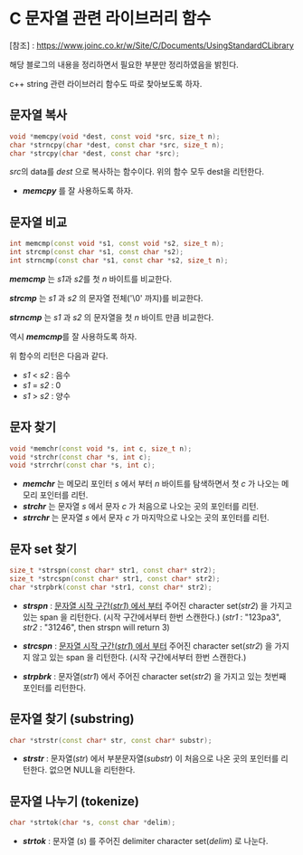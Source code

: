 # C 문자열 관련 라이브러리 함수

[참조] : https://www.joinc.co.kr/w/Site/C/Documents/UsingStandardCLibrary

해당 블로그의 내용을 정리하면서 필요한 부분만 정리하였음을 밝힌다.

c++ string 관련 라이브러리 함수도 따로 찾아보도록 하자.



## 문자열 복사

```c++
void *memcpy(void *dest, const void *src, size_t n);
char *strncpy(char *dest, const char *src, size_t n);
char *strcpy(char *dest, const char *src);
```

*src*의 data를 *dest* 으로 복사하는 함수이다. 위의 함수 모두 dest을 리턴한다.

- ***memcpy*** 를 잘 사용하도록 하자.



## 문자열 비교

```c++
int memcmp(const void *s1, const void *s2, size_t n);
int strcmp(const char *s1, const char *s2);
int strncmp(const char *s1, const char *s2, size_t n);
```

***memcmp*** 는 *s1*과 *s2*를 첫 *n* 바이트를 비교한다.

***strcmp*** 는 *s1* 과 *s2* 의 문자열 전체('\0' 까지)를 비교한다.

***strncmp*** 는 *s1* 과 *s2* 의 문자열을 첫 *n* 바이트 만큼 비교한다.

역시 ***memcmp***를 잘 사용하도록 하자.

위 함수의 리턴은 다음과 같다.

- *s1* < *s2* : 음수
- *s1* = *s2* : 0
- *s1* > *s2* : 양수



## 문자 찾기

```c++
void *memchr(const void *s, int c, size_t n);
void *strchr(const char *s, int c);
void *strrchr(const char *s, int c);
```

- ***memchr*** 는 메모리 포인터 *s* 에서 부터 *n* 바이트를 탐색하면서 첫 *c* 가 나오는 메모리 포인터를 리턴.
- ***strchr*** 는 문자열 *s* 에서 문자 *c* 가 처음으로 나오는 곳의 포인터를 리턴.
- ***strrchr*** 는 문자열 *s* 에서 문자 *c* 가 마지막으로 나오는 곳의 포인터를 리턴.



## 문자 set 찾기

```c++
size_t *strspn(const char* str1, const char* str2);
size_t *strcspn(const char* str1, const char* str2);
char *strpbrk(const char *str1, const char* str2);
```

- ***strspn*** : <u>문자열 시작 구간(*str1*) 에서 부터</u> 주어진 character set(*str2*) 을 가지고 있는 span 을 리턴한다.  (시작 구간에서부터 한번 스캔한다.)
  (*str1* : "123pa3", *str2* : "31246", then strspn will return 3) 

- ***strcspn*** : <u>문자열 시작 구간(*str1*) 에서 부터</u> 주어진 character set(*str2*) 을 가지지 않고 있는 span 을 리턴한다. (시작 구간에서부터 한번 스캔한다.)
- ***strpbrk*** : 문자열(*str1*) 에서 주어진 character set(*str2*) 을 가지고 있는 첫번째 포인터를 리턴한다.



## 문자열 찾기 (substring)

```c++
char *strstr(const char* str, const char* substr);
```

- ***strstr*** : 문자열(*str*) 에서 부분문자열(*substr*) 이 처음으로 나온 곳의 포인터를 리턴한다. 없으면 NULL을 리턴한다.



## 문자열 나누기 (tokenize)

```c++
char *strtok(char *s, const char *delim);
```

- ***strtok*** : 문자열 (*s*) 를 주어진 delimiter character set(*delim*) 로 나눈다.




